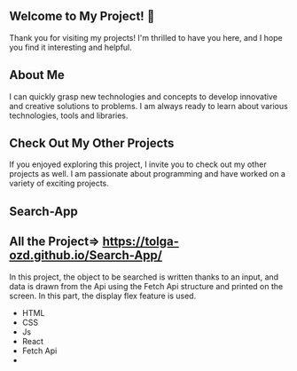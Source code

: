 
## Welcome to My Project! 👋
Thank you for visiting my projects! I'm thrilled to have you here, and I hope you find it interesting and helpful.

## About Me
I can quickly grasp new technologies and concepts to develop innovative and creative solutions to problems. I am always ready to learn about various technologies, tools and libraries.

## Check Out My Other Projects 
If you enjoyed exploring this project, I invite you to check out my other projects as well. I am passionate about programming and have worked on a variety of exciting projects.

## Search-App
## All the Project=>  https://tolga-ozd.github.io/Search-App/ 
 In this project, the object to be searched is written thanks to an input, and data is drawn from the Api using the Fetch Api structure and printed on the screen. In this part, the display flex feature is used.
 - HTML
 - CSS
 - Js
 - React
 - Fetch Api
 - 

